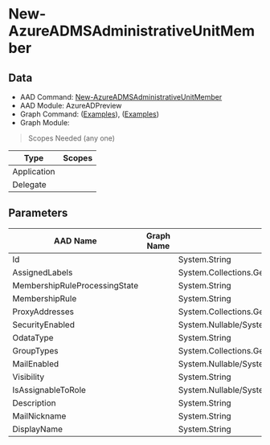 # New-AzureADMSAdministrativeUnitMember

> 

## Data

+ AAD Command: [New-AzureADMSAdministrativeUnitMember](https://docs.microsoft.com/en-us/powershell/module/AzureADPreview/New-AzureADMSAdministrativeUnitMember)
+ AAD Module: AzureADPreview
+ Graph Command: []() ([Examples](https://github.com/orgs/msgraph/discussions?discussions_q=)), []() ([Examples](https://github.com/orgs/msgraph/discussions?discussions_q=))
+ Graph Module: 

> Scopes Needed (any one)

|Type|Scopes|
|---|---|
|Application||
|Delegate||

## Parameters

|AAD Name|Graph Name|AAD Type|Graph Type|Infos|
|---|---|---|---|---|
|Id||System.String|||
|AssignedLabels||System.Collections.Generic.List/Microsoft.Open.MSGraph.Model.AssignedLabel|||
|MembershipRuleProcessingState||System.String|||
|MembershipRule||System.String|||
|ProxyAddresses||System.Collections.Generic.List/System.String|||
|SecurityEnabled||System.Nullable/System.Boolean|||
|OdataType||System.String|||
|GroupTypes||System.Collections.Generic.List/System.String|||
|MailEnabled||System.Nullable/System.Boolean|||
|Visibility||System.String|||
|IsAssignableToRole||System.Nullable/System.Boolean|||
|Description||System.String|||
|MailNickname||System.String|||
|DisplayName||System.String|||

